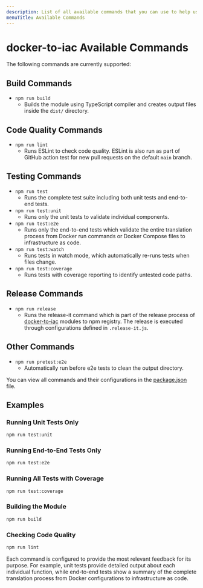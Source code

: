 ```yaml
---
description: List of all available commands that you can use to help us with development and testing
menuTitle: Available Commands
---
```


# docker-to-iac Available Commands

The following commands are currently supported:

## Build Commands

- `npm run build`
  - Builds the module using TypeScript compiler and creates output files inside the `dist/` directory.

## Code Quality Commands

- `npm run lint`
  - Runs ESLint to check code quality. ESLint is also run as part of GitHub action test for new pull requests on the default `main` branch.

## Testing Commands

- `npm run test`
  - Runs the complete test suite including both unit tests and end-to-end tests.
- `npm run test:unit`
  - Runs only the unit tests to validate individual components.
- `npm run test:e2e`
  - Runs only the end-to-end tests which validate the entire translation process from Docker run commands or Docker Compose files to infrastructure as code.
- `npm run test:watch`
  - Runs tests in watch mode, which automatically re-runs tests when files change.
- `npm run test:coverage`
  - Runs tests with coverage reporting to identify untested code paths.

## Release Commands

- `npm run release`
  - Runs the release-it command which is part of the release process of [docker-to-iac](https://www.npmjs.com/package/@deploystack/docker-to-iac) modules to npm registry. The release is executed through configurations defined in `.release-it.js`.

## Other Commands

- `npm run pretest:e2e`
  - Automatically run before e2e tests to clean the output directory.

You can view all commands and their configurations in the [package.json](https://github.com/deploystackio/docker-to-iac/blob/main/package.json) file.

## Examples

### Running Unit Tests Only

```bash
npm run test:unit
```

### Running End-to-End Tests Only

```bash
npm run test:e2e
```

### Running All Tests with Coverage

```bash
npm run test:coverage
```

### Building the Module

```bash
npm run build
```

### Checking Code Quality

```bash
npm run lint
```

Each command is configured to provide the most relevant feedback for its purpose. For example, unit tests provide detailed output about each individual function, while end-to-end tests show a summary of the complete translation process from Docker configurations to infrastructure as code.

